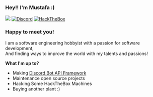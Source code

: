 ### Hey!! I'm Mustafa :) 

![](https://visitor-badge.glitch.me/badge?page_id=ma24th)
[![Discord](https://img.shields.io/badge/Discord-Join!-blue)](https://discord.gg/g65AqbPK6g)
[![HackTheBox](https://img.shields.io/badge/HackTheBox-Follow-6a0dad)](https://www.hackthebox.com/home/users/profile/322434)


### Happy to meet you! &nbsp; 

I am a software engineering hobbyist with a passion for software development,     
And finding ways to improve the world with my talents and passions!

**What I'm up to?**
- Making [Discord Bot API Framework](https://github.com/MA24th/ddbotapi)
- Maintenance open source projects
- Hacking Some HackTheBox Machines
- Buying another plant :)
